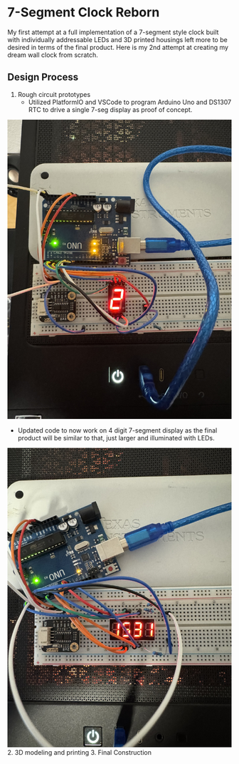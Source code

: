 # 7-Segment Clock Reborn
My first attempt at a full implementation of a 7-segment style clock built with individually addressable LEDs and 3D printed housings left more to be desired in terms of the final product. Here is my 2nd attempt at creating my dream wall clock from scratch. 

## Design Process
1. Rough circuit prototypes
   - Utilized PlatformIO and VSCode to program Arduino Uno and DS1307 RTC to drive a single 7-seg display as proof of concept.

![Photo of seconds on single 7-seg display](https://github.com/Chompinz/7_Segment_Clock_Reborn/blob/main/.photos/IMG_8383.JPEG?raw=true)
   - Updated code to now work on 4 digit 7-segment display as the final product will be similar to that, just larger and illuminated with LEDs.
   
![Photo of hours and minutes on 4 digit 7-seg display](https://github.com/Chompinz/7_Segment_Clock_Reborn/blob/main/.photos/IMG_8385.JPEG?raw=true)
2. 3D modeling and printing
3. Final Construction 
